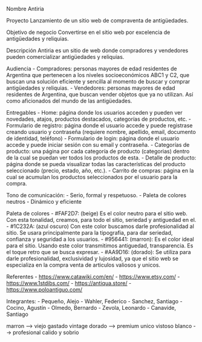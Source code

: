 Nombre
Antiria

Proyecto
Lanzamiento de un sitio web de compraventa de antigüedades.

Objetivo de negocio
Convertirse en el sitio web por excelencia de antigüedades y reliquias.

Descripción
Antiria es un sitio de web donde compradores y vendedores pueden comercializar antigüedades y reliquias.

Audiencia
	-	Compradores: personas mayores de edad residentes de Argentina que pertenecen a los niveles socioeconómicos ABC1 y C2, que buscan una solución eficiente y sencilla al momento de buscar y comprar antigüedades y reliquias.
	-	Vendedores: personas mayores de edad residentes de Argentina, que buscan vender objetos que ya no utilizan. Así como aficionados del mundo de las antigüedades.

Entregables
	-	Home: página donde los usuarios acceden y pueden ver novedades, atajos, productos destacados, categorías de productos, etc.
	-	Formulario de registro: página donde el usuario accede y puede registrase creando usuario y contraseña (requiere nombre, apellido, email, documento de identidad, teléfono)
	-	Formulario de login: página donde el usuario accede y puede iniciar sesión con su email y contraseña.
	-	Categorías de producto: una página por cada categoría de producto (categorias) dentro de la cual se puedan ver todos los productos de esta.
	-	Detalle de producto: página donde se pueda visualizar todas las características del producto seleccionado (precio, estado, año, etc.).
	-	Carrito de compras: página en la cual se acumulan los productos seleccionados por el usuario para la compra.

Tono de comunicación:
	-	Serio, formal y respetuoso.
	-	Paleta de colores neutros
	-	Dinámico y eficiente

Paleta de colores
	-	#FAF2D7: (beige) Es el color neutro para el sitio web. Con esta tonalidad, creamos, para todo el sitio, seriedad y antiguedad en el.
	-	#1C232A: (azul oscuro) Con este color buscamos darle profesionalidad al sitio. Se usara principalmente para la tipografia, para dar seriedad, confianza y seguridad a los usuarios.
	-	#956441: (marron): Es el color ideal para el sitio. Usando este color transmitimos antiguedad, transparencia. Es el toque retro que se busca expresar.
	-	#AA9D16: (dorado): Se utiliza para darle profesionalidad, exclusividad y lujosidad, ya que el sitio web se especializa en la compra venta de articulos valiosos y unicos.

Referentes
	-	https://www.catawiki.com/en/
	-	https://www.etsy.com/
	-	https://www.1stdibs.com/
	-	https://antiqua.store/
	-	https://www.poloantiguo.com/

Integrantes:
	-	Pequeño, Alejo
	-	Wahler, Federico
	-	Sanchez, Santiago
	-	Cocino, Agustín
	-	Olmedo, Bernardo
	-	Zevola, Leonardo
	-	Canavide, Santiago


marron --> viejo gastado vintage
dorado --> premium unico vistoso
blanco --> profesional calido y sobrio
